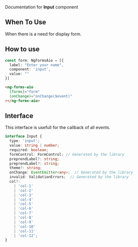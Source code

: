 Documentation for **Input** component

## When To Use

When there is a need for display form.

## How to use

```ts
const form: NgFormsAio = [{
  label: "Enter your name",
  component: 'input',
  value: ""
}]
```

```html
<ng-forms-aio
  [forms]="form"
  (onChange)="onChange($event)"
></ng-forms-aio>
```
## Interface

This interface is usefull for the callback of all events.

```ts
interface Input {
  type: 'input';
  value: string | number;
  required: boolean;
  formControl: FormControl; // Generated by the library
  preprendLabel?: string;
  preprendLabel?: string;
  theme?: string;
  onChange: EventEmitter<any>;  // Generated by the library
  invalid: ValidationErrors;  // Generated by the library
  col?:
    | 'col-1'
    | 'col-2'
    | 'col-3'
    | 'col-4'
    | 'col-5'
    | 'col-6'
    | 'col-7'
    | 'col-8'
    | 'col-9'
    | 'col-10'
    | 'col-11'
    | 'col-12';
}
```
